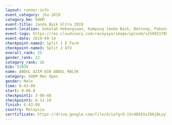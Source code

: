 ```yaml
---
layout: runner-info 
event_category: jbu-2019 
category_km: 50KM 
event-title: Janda Baik Ultra 2019
event-location: Sekolah Kebangsaan, Kampung Janda Baik, Bentong, Pahang, Malaysia 
event-logo: https://res.cloudinary.com/raceyaya/image/upload/v1569217009/logo/janda-baik_vch1pc.jpg 
event-date: 2019-09-14 
checkpoint-name2: Split 1 E Farm 
checkpoint-name3: Split 2 ATV 
overall_rank: 25
gender_rank: 22
category_rank: 16
bib: 51039
name: ABDUL AZIM BIN ABDUL MALIK
category: 50KM Men Open
gender: Male
time: 6-43-09
start: 0-00.0
checkpoint2: 3-08-48
checkpoint3: 6-11-10
finish: 6-43-09
country: Malaysia
cerrtificate: https-//drive.google.com/file/d/1afgrO-iVc4DOIXxZ88jBLoylUla0yEdW/view?usp=sharing
---
```

